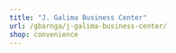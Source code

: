```yaml
---
title: "J. Galima Business Center"
url: /gbarnga/j-galima-business-center/
shop: convenience
---
```

